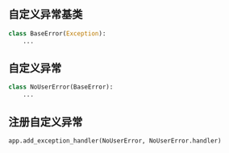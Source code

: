 ## 自定义异常基类

```python
class BaseError(Exception):
    ...
```

## 自定义异常

```python
class NoUserError(BaseError):
    ...
```

## 注册自定义异常

```python
app.add_exception_handler(NoUserError, NoUserError.handler)
```





